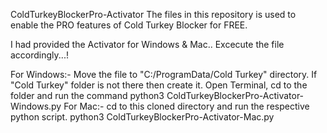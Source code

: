 ColdTurkeyBlockerPro-Activator
The files in this repository is used to enable the PRO features of Cold Turkey Blocker for FREE.

I had provided the Activator for Windows & Mac.. Excecute the file accordingly...!


For Windows:-
Move the file to "C:/ProgramData/Cold Turkey" directory.
If "Cold Turkey" folder is not there then create it.
Open Terminal, cd to the folder and run the command
python3 ColdTurkeyBlockerPro-Activator-Windows.py
For Mac:-
cd to this cloned directory and run the respective python script.
python3 ColdTurkeyBlockerPro-Activator-Mac.py
